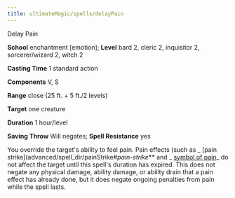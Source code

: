 ```yaml
---
title: ultimateMagic/spells/delayPain
---
```

Delay Pain

**School** enchantment [emotion]; **Level** bard 2, cleric 2, inquisitor 2, sorcerer/wizard 2, witch 2

**Casting Time** 1 standard action

**Components** V, S

**Range** close (25 ft. + 5 ft./2 levels)

**Target** one creature

**Duration** 1 hour/level

**Saving Throw** Will negates; **Spell Resistance** yes

You override the target's ability to feel pain. Pain effects (such as _ [pain strike](advanced/spell_dir/painStrike#_pain-strike_\*\* and _ [symbol of pain](spell_dir/symbolOfPain#_symbol-of-pain)_ do not affect the target until this spell's duration has expired. This does not negate any physical damage, ability damage, or ability drain that a pain effect has already done, but it does negate ongoing penalties from pain while the spell lasts.

